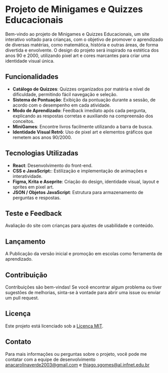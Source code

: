 #   Projeto de Minigames e Quizzes Educacionais


Bem-vindo ao projeto de Minigames e Quizzes Educacionais, um site interativo voltado para crianças, com o objetivo de promover o aprendizado de diversas matérias, como matemática, história e outras áreas, de forma divertida e envolvente. O design do projeto será inspirado na estética dos anos 90 e 2000, utilizando pixel art e cores marcantes para criar uma identidade visual única.

## Funcionalidades

- **Catálogo de Quizzes**:  Quizzes organizados por matéria e nível de dificuldade, permitindo fácil navegação e seleção.
- **Sistema de Pontuação**:  Exibição da pontuação durante a sessão, de acordo com o desempenho em cada atividade.
- **Modo de Aprendizado**: Feedback imediato após cada pergunta, explicando as respostas corretas e auxiliando na compreensão dos conceitos.
- **MiniGames**: Encontre livros facilmente utilizando a barra de busca.
- **Identidade Visual Retrô**: Uso de pixel art e elementos gráficos que remetem aos anos 90/2000.


## Tecnologias Utilizadas

- **React**: Desenvolvimento do front-end.
- **CSS e JavaScript:**: Estilização e implementação de animações e interatividade.
- **Figma, Krita e Aseprite**: Criação do design, identidade visual, layout e sprites em pixel art.
- **JSON / Objetos JavaScript**: Estrutura para armazenamento de perguntas e respostas.
 
## Teste e Feedback 

Avaliação do site com crianças para ajustes de usabilidade e conteúdo.

## Lançamento 

A Publicação da versão inicial e promoção em escolas como ferramenta de aprendizado. 


## Contribuição

Contribuições são bem-vindas! Se você encontrar algum problema ou tiver sugestões de melhorias, sinta-se à vontade para abrir uma issue ou enviar um pull request.

## Licença

Este projeto está licenciado sob a [Licença MIT](LICENSE).

## Contato

Para mais informações ou perguntas sobre o projeto, você pode me contatar com a equipe de desenvolvimento [anacarolinaverde2003@gmail.com](mailto:anacarolinaverde2003@gmail.com) e [thiago.sgomes@al.infnet.edu.br](thiago.sgomes@al.infnet.edu.br)


  

 
    